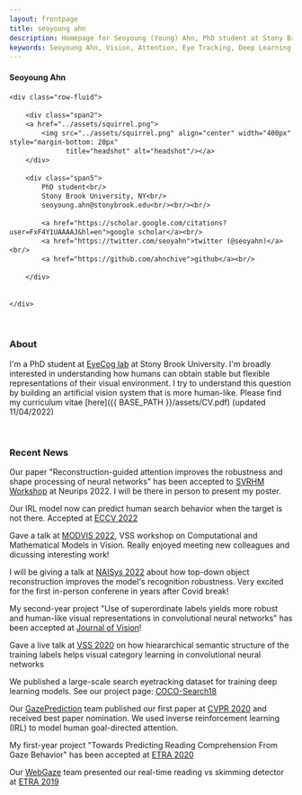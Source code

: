 ```yaml
---
layout: frontpage
title: seoyoung ahn
description: Homepage for Seoyoung (Young) Ahn, PhD student at Stony Brook University 
keywords: Seoyoung Ahn, Vision, Attention, Eye Tracking, Deep Learning
---
```



<div class="container">
<h4><a name="profile"></a>Seoyoung Ahn</h4>

    <div class="row-fluid">
        
        <div class="span2">
        <a href="../assets/squirrel.png">
            <img src="../assets/squirrel.png" align="center" width="400px" style="margin-bottom: 20px"
                  title="headshot" alt="headshot"/></a>    
        </div>
        
        <div class="span5">
            PhD student<br/>
            Stony Brook University, NY<br/>
            seoyoung.ahn@stonybrook.edu<br/><br/><br/>

            <a href="https://scholar.google.com/citations?user=FxF4Y1UAAAAJ&hl=en">google scholar</a><br/>
            <a href="https://twitter.com/seoyahn">twitter (@seoyahn)</a><br/>
            <a href="https://github.com/ahnchive">github</a><br/>
            
        </div>


    </div>
</div>

&nbsp;
&nbsp;
### About
I'm a PhD student at [EyeCog lab](https://you.stonybrook.edu/zelinsky/who-we-are/) at Stony Brook University. I'm broadly interested in understanding how humans can obtain stable but flexible representations of their visual environment. I try to understand this question by building an artificial vision system that is more human-like. Please find my curriculum vitae [here]({{ BASE_PATH }}/assets/CV.pdf) (updated 11/04/2022)


&nbsp;
&nbsp;
### Recent News
Our paper "Reconstruction-guided attention improves the robustness and shape processing of neural networks" has been accepted to [SVRHM Workshop](https://openreview.net/forum?id=tmvg0VIHTDr&noteId=u48ShDUHey) at Neurips 2022. I will be there in person to present my poster.

Our IRL model now can predict human search behavior when the target is not there. Accepted at [ECCV 2022](https://arxiv.org/abs/2207.01166)

Gave a talk at [MODVIS 2022](https://www.purdue.edu/conferences/events/modvis/index.php), VSS workshop on Computational and Mathematical Models in Vision. Really enjoyed meeting new colleagues and dicussing interesting work!

I will be giving a talk at [NAISys 2022](https://meetings.cshl.edu/abstracts.aspx?meet=NAISYS&year=22) about how top-down object reconstruction improves the model's recognition robustness. Very excited for the first in-person conferene in years after Covid break!

My second-year project "Use of superordinate labels yields more robust and human-like visual representations in convolutional neural networks" has been accepted at [Journal of Vision](https://jov.arvojournals.org/article.aspx?articleid=2778207)!

Gave a live talk at [VSS 2020](https://jov.arvojournals.org/article.aspx?articleid=2771677) on how hieararchical semantic structure of the training labels helps visual category learning in convolutional neural networks

We published a large-scale search eyetracking dataset for training deep learning models. See our project page: [COCO-Search18](https://sites.google.com/view/cocosearch/)

Our [GazePrediction](https://ai.stonybrook.edu/about-us/News/Eye-catching-12M-NSF-award-CS-and-Psychology-Researchers) team published our first paper at [CVPR 2020](https://openaccess.thecvf.com/content_CVPR_2020/papers/Yang_Predicting_Goal-Directed_Human_Attention_Using_Inverse_Reinforcement_Learning_CVPR_2020_paper.pdf) and received best paper nomination. We used inverse reinforcement learning (IRL) to model human goal-directed attention.

My first-year project "Towards Predicting Reading Comprehension From Gaze Behavior" has been accepted at [ETRA 2020](https://dl.acm.org/doi/10.1145/3379156.3391335)

Our [WebGaze](https://www3.cs.stonybrook.edu/~arunab/gaze/index.html) team presented our real-time reading vs skimming detector at [ETRA 2019](https://dl.acm.org/doi/10.1145/3314111.3319916)


<!-- <div style="text-align: justify"> I'm broadly interested in understanding how humans can obtain a stable but flexible representation of the visual environment. I try to understand this question by building an artificial vision system that is more human-like! </div>
&nbsp; -->



<!-- <p align="center">
  <img src="{{ BASE_PATH }}/assets/drawing.jpg" align="center" width="500px" style="margin-bottom: 20px; margin-top: 20px"/>
</p>
 -->

<!-- ![main figure]({{ BASE_PATH }}/assets/drawing.jpg){:height="50%" width="50%"; style="float: left" } -->
<!-- ![main figure]({{ BASE_PATH }}/assets/drawing.jpg){:height="100%"} -->

<!-- <br clear="left"/> -->
<!-- <img src="{{ BASE_PATH }}/assets/drawing.jpg" style="margin-bottom: 10px; margin-top: 10px"/> -->






<!-- 
&nbsp;
<div class="navbar">
  <div class="navbar-inner">
      <ul class="nav">
          <li><a href="{{ BASE_PATH }}/assets/CV.pdf">cv</a></li>
          <li><a href="https://github.com/ahnchive">github</a></li>
          <li><a href="https://twitter.com/seoyahn">twitter (@seoyahn)</a></li>
          <li><a href="https://scholar.google.com/citations?user=FxF4Y1UAAAAJ&hl=en">google scholar</a></li>
      </ul>
  </div>
</div> -->



